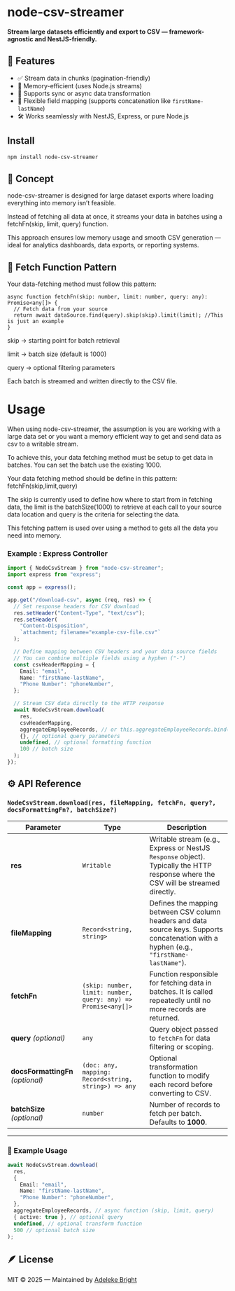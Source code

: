 # node-csv-streamer

**Stream large datasets efficiently and export to CSV — framework-agnostic and NestJS-friendly.**

## 🚀 Features

- ✅ Stream data in chunks (pagination-friendly)
- 🧠 Memory-efficient (uses Node.js streams)
- 🔄 Supports sync or async data transformation
- 🧩 Flexible field mapping (supports concatenation like `firstName-lastName`)
- 🛠️ Works seamlessly with NestJS, Express, or pure Node.js

## Install

```bash
npm install node-csv-streamer
```

## 🧠 Concept

node-csv-streamer is designed for large dataset exports where loading everything into memory isn’t feasible.

Instead of fetching all data at once, it streams your data in batches using a fetchFn(skip, limit, query) function.

This approach ensures low memory usage and smooth CSV generation — ideal for analytics dashboards, data exports, or reporting systems.

## 🧩 Fetch Function Pattern

Your data-fetching method must follow this pattern:

```
async function fetchFn(skip: number, limit: number, query: any): Promise<any[]> {
  // Fetch data from your source
  return await dataSource.find(query).skip(skip).limit(limit); //This is just an example
}
```

skip → starting point for batch retrieval

limit → batch size (default is 1000)

query → optional filtering parameters

Each batch is streamed and written directly to the CSV file.

# Usage

When using node-csv-streamer, the assumption is you are working with a large data set or you want
a memory efficient way to get and send data as csv to a writable stream.

To achieve this, your data fetching method must be setup to get data in batches.
You can set the batch use the existing 1000.

Your data fetching method should be define in this pattern:
fetchFn(skip,limit,query)

The skip is currently used to define how where to start from in fetching data,
the limit is the batchSize(1000) to retrieve at each call to your source data location and
query is the criteria for selecting the data.

This fetching pattern is used over using a method to gets all the data you need into memory.

### Example : Express Controller

```ts
import { NodeCsvStream } from "node-csv-streamer";
import express from "express";

const app = express();

app.get("/download-csv", async (req, res) => {
  // Set response headers for CSV download
  res.setHeader("Content-Type", "text/csv");
  res.setHeader(
    "Content-Disposition",
    `attachment; filename="example-csv-file.csv"`
  );

  // Define mapping between CSV headers and your data source fields
  // You can combine multiple fields using a hyphen ("-")
  const csvHeaderMapping = {
    Email: "email",
    Name: "firstName-lastName",
    "Phone Number": "phoneNumber",
  };

  // Stream CSV data directly to the HTTP response
  await NodeCsvStream.download(
    res,
    csvHeaderMapping,
    aggregateEmployeeRecords, // or this.aggregateEmployeeRecords.bind(this)
    {}, // optional query parameters
    undefined, // optional formatting function
    100 // batch size
  );
});
```

## ⚙️ API Reference

### `NodeCsvStream.download(res, fileMapping, fetchFn, query?, docsFormattingFn?, batchSize?)`

| Parameter                         | Type                                                          | Description                                                                                                                               |
| --------------------------------- | ------------------------------------------------------------- | ----------------------------------------------------------------------------------------------------------------------------------------- |
| **res**                           | `Writable`                                                    | Writable stream (e.g., Express or NestJS `Response` object). Typically the HTTP response where the CSV will be streamed directly.         |
| **fileMapping**                   | `Record<string, string>`                                      | Defines the mapping between CSV column headers and data source keys. Supports concatenation with a hyphen (e.g., `"firstName-lastName"`). |
| **fetchFn**                       | `(skip: number, limit: number, query: any) => Promise<any[]>` | Function responsible for fetching data in batches. It is called repeatedly until no more records are returned.                            |
| **query** _(optional)_            | `any`                                                         | Query object passed to `fetchFn` for data filtering or scoping.                                                                           |
| **docsFormattingFn** _(optional)_ | `(doc: any, mapping: Record<string, string>) => any`          | Optional transformation function to modify each record before converting to CSV.                                                          |
| **batchSize** _(optional)_        | `number`                                                      | Number of records to fetch per batch. Defaults to **1000**.                                                                               |

---

### 🧩 Example Usage

```ts
await NodeCsvStream.download(
  res,
  {
    Email: "email",
    Name: "firstName-lastName",
    "Phone Number": "phoneNumber",
  },
  aggregateEmployeeRecords, // async function (skip, limit, query)
  { active: true }, // optional query
  undefined, // optional transform function
  500 // optional batch size
);
```

## 🪶 License

MIT © 2025 — Maintained by [Adeleke Bright](https://githbu.com/adeisbright)
